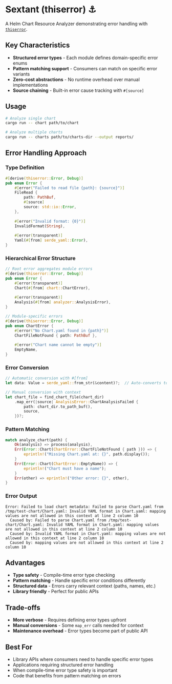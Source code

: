 # Sextant (thiserror) ⚓

A Helm Chart Resource Analyzer demonstrating error handling with [`thiserror`](https://docs.rs/thiserror/latest/thiserror/).

## Key Characteristics

- **Structured error types** - Each module defines domain-specific error enums
- **Pattern matching support** - Consumers can match on specific error variants
- **Zero-cost abstractions** - No runtime overhead over manual implementations
- **Source chaining** - Built-in error cause tracking with `#[source]`

## Usage

```bash
# Analyze single chart
cargo run -- chart path/to/chart

# Analyze multiple charts  
cargo run -- charts path/to/charts-dir --output reports/
```

## Error Handling Approach

### Type Definition
```rust
#[derive(thiserror::Error, Debug)]
pub enum Error {
    #[error("Failed to read file {path}: {source}")]
    FileRead {
        path: PathBuf,
        #[source]
        source: std::io::Error,
    },
    
    #[error("Invalid format: {0}")]
    InvalidFormat(String),
    
    #[error(transparent)]
    Yaml(#[from] serde_yaml::Error),
}
```

### Hierarchical Error Structure
```rust
// Root error aggregates module errors
#[derive(thiserror::Error, Debug)]
pub enum Error {
    #[error(transparent)]
    Chart(#[from] chart::ChartError),
    
    #[error(transparent)]
    Analysis(#[from] analyzer::AnalysisError),
}

// Module-specific errors
#[derive(thiserror::Error, Debug)]
pub enum ChartError {
    #[error("No Chart.yaml found in {path}")]
    ChartFileNotFound { path: PathBuf },
    
    #[error("Chart name cannot be empty")]
    EmptyName,
}
```

### Error Conversion
```rust
// Automatic conversion with #[from]
let data: Value = serde_yaml::from_str(&content)?;  // Auto-converts to ChartError::Yaml

// Manual conversion with context
let chart_file = find_chart_file(chart_dir)
    .map_err(|source| AnalysisError::ChartAnalysisFailed {
        path: chart_dir.to_path_buf(),
        source,
    })?;
```

### Pattern Matching
```rust
match analyze_chart(path) {
    Ok(analysis) => process(analysis),
    Err(Error::Chart(ChartError::ChartFileNotFound { path })) => {
        eprintln!("Missing Chart.yaml at: {}", path.display());
    }
    Err(Error::Chart(ChartError::EmptyName)) => {
        eprintln!("Chart must have a name");
    }
    Err(other) => eprintln!("Other error: {}", other),
}
```

### Error Output
```
Error: Failed to load chart metadata: Failed to parse Chart.yaml from /tmp/test-chart/Chart.yaml: Invalid YAML format in Chart.yaml: mapping values are not allowed in this context at line 2 column 10
  Caused by: Failed to parse Chart.yaml from /tmp/test-chart/Chart.yaml: Invalid YAML format in Chart.yaml: mapping values are not allowed in this context at line 2 column 10
  Caused by: Invalid YAML format in Chart.yaml: mapping values are not allowed in this context at line 2 column 10
  Caused by: mapping values are not allowed in this context at line 2 column 10
```

## Advantages

- **Type safety** - Compile-time error type checking
- **Pattern matching** - Handle specific error conditions differently
- **Structured data** - Errors carry relevant context (paths, names, etc.)
- **Library friendly** - Perfect for public APIs

## Trade-offs

- **More verbose** - Requires defining error types upfront
- **Manual conversions** - Some `map_err` calls needed for context
- **Maintenance overhead** - Error types become part of public API

## Best For

- Library APIs where consumers need to handle specific error types
- Applications requiring structured error handling
- When compile-time error type safety is important
- Code that benefits from pattern matching on errors